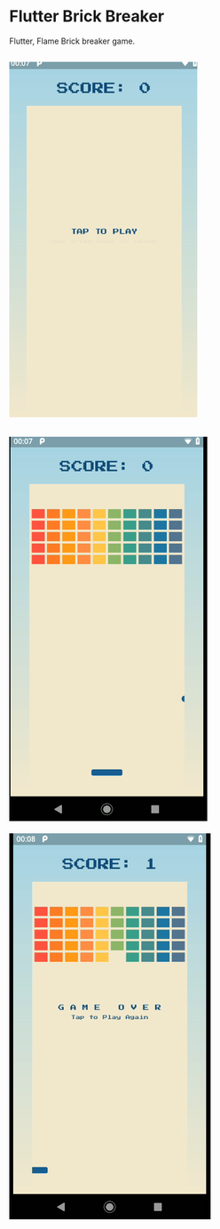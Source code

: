 # Flutter Brick Breaker

Flutter, Flame Brick breaker game.


![alt text](image.png)
- 

![alt text](image-1.png)
- 

![alt text](image-2.png)